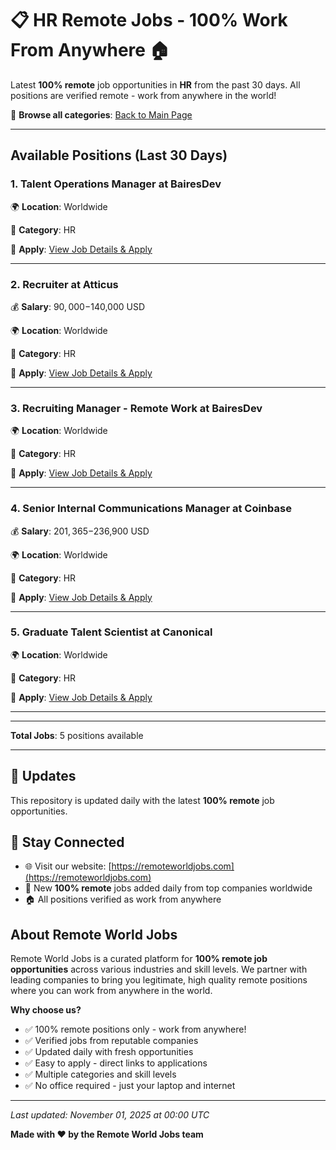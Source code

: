 # 📋 HR Remote Jobs - 100% Work From Anywhere 🏠

Latest **100% remote** job opportunities in **HR** from the past 30 days. All positions are verified remote - work from anywhere in the world!

🔗 **Browse all categories**: [Back to Main Page](README.md)

---

## Available Positions (Last 30 Days)

### 1. Talent Operations Manager at BairesDev

🌍 **Location**: Worldwide

📍 **Category**: HR

🔗 **Apply**: [View Job Details & Apply](https://remoteworldjobs.com/talent-operations-manager-bairesdev)

---

### 2. Recruiter at Atticus

💰 **Salary**: $90,000-$140,000 USD

🌍 **Location**: Worldwide

📍 **Category**: HR

🔗 **Apply**: [View Job Details & Apply](https://remoteworldjobs.com/recruiter-atticus)

---

### 3. Recruiting Manager - Remote Work at BairesDev

🌍 **Location**: Worldwide

📍 **Category**: HR

🔗 **Apply**: [View Job Details & Apply](https://remoteworldjobs.com/recruiting-manager-remote-work-bairesdev)

---

### 4. Senior Internal Communications Manager at Coinbase

💰 **Salary**: $201,365-$236,900 USD

🌍 **Location**: Worldwide

📍 **Category**: HR

🔗 **Apply**: [View Job Details & Apply](https://remoteworldjobs.com/senior-internal-communications-manager-coinbase)

---

### 5. Graduate Talent Scientist at Canonical

🌍 **Location**: Worldwide

📍 **Category**: HR

🔗 **Apply**: [View Job Details & Apply](https://remoteworldjobs.com/graduate-talent-scientist-canonical)

---


---

**Total Jobs**: 5 positions available

---

## 🔄 Updates

This repository is updated daily with the latest **100% remote** job opportunities.

## 📧 Stay Connected

- 🌐 Visit our website: [https://remoteworldjobs.com](https://remoteworldjobs.com)
- 💼 New **100% remote** jobs added daily from top companies worldwide
- 🏠 All positions verified as work from anywhere

## About Remote World Jobs

Remote World Jobs is a curated platform for **100% remote job opportunities** across various industries and skill levels. We partner with leading companies to bring you legitimate, high quality remote positions where you can work from anywhere in the world.

**Why choose us?**
- ✅ 100% remote positions only - work from anywhere!
- ✅ Verified jobs from reputable companies
- ✅ Updated daily with fresh opportunities
- ✅ Easy to apply - direct links to applications
- ✅ Multiple categories and skill levels
- ✅ No office required - just your laptop and internet

---

_Last updated: November 01, 2025 at 00:00 UTC_

**Made with ❤️ by the Remote World Jobs team**

